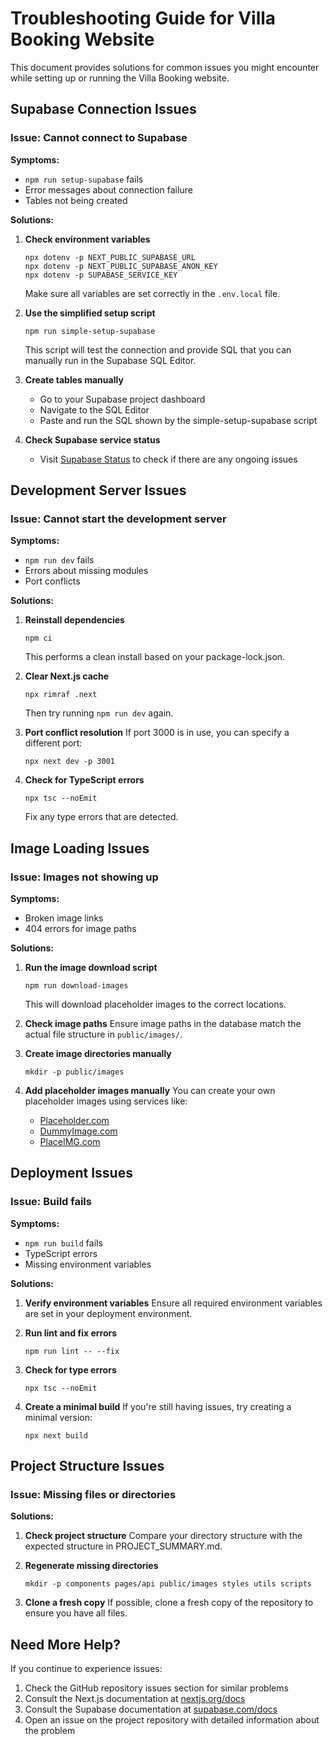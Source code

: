 # Troubleshooting Guide for Villa Booking Website

This document provides solutions for common issues you might encounter while setting up or running the Villa Booking website.

## Supabase Connection Issues

### Issue: Cannot connect to Supabase

**Symptoms:**
- `npm run setup-supabase` fails
- Error messages about connection failure
- Tables not being created

**Solutions:**

1. **Check environment variables**
   ```
   npx dotenv -p NEXT_PUBLIC_SUPABASE_URL
   npx dotenv -p NEXT_PUBLIC_SUPABASE_ANON_KEY
   npx dotenv -p SUPABASE_SERVICE_KEY
   ```
   Make sure all variables are set correctly in the `.env.local` file.

2. **Use the simplified setup script**
   ```
   npm run simple-setup-supabase
   ```
   This script will test the connection and provide SQL that you can manually run in the Supabase SQL Editor.

3. **Create tables manually** 
   - Go to your Supabase project dashboard
   - Navigate to the SQL Editor
   - Paste and run the SQL shown by the simple-setup-supabase script

4. **Check Supabase service status**
   - Visit [Supabase Status](https://status.supabase.com/) to check if there are any ongoing issues

## Development Server Issues

### Issue: Cannot start the development server

**Symptoms:**
- `npm run dev` fails
- Errors about missing modules
- Port conflicts

**Solutions:**

1. **Reinstall dependencies**
   ```
   npm ci
   ```
   This performs a clean install based on your package-lock.json.

2. **Clear Next.js cache**
   ```
   npx rimraf .next
   ```
   Then try running `npm run dev` again.

3. **Port conflict resolution**
   If port 3000 is in use, you can specify a different port:
   ```
   npx next dev -p 3001
   ```

4. **Check for TypeScript errors**
   ```
   npx tsc --noEmit
   ```
   Fix any type errors that are detected.

## Image Loading Issues

### Issue: Images not showing up

**Symptoms:**
- Broken image links
- 404 errors for image paths

**Solutions:**

1. **Run the image download script**
   ```
   npm run download-images
   ```
   This will download placeholder images to the correct locations.

2. **Check image paths**
   Ensure image paths in the database match the actual file structure in `public/images/`.

3. **Create image directories manually**
   ```
   mkdir -p public/images
   ```

4. **Add placeholder images manually**
   You can create your own placeholder images using services like:
   - [Placeholder.com](https://placeholder.com/)
   - [DummyImage.com](https://dummyimage.com/)
   - [PlaceIMG.com](https://placeimg.com/)

## Deployment Issues

### Issue: Build fails

**Symptoms:**
- `npm run build` fails
- TypeScript errors
- Missing environment variables

**Solutions:**

1. **Verify environment variables**
   Ensure all required environment variables are set in your deployment environment.

2. **Run lint and fix errors**
   ```
   npm run lint -- --fix
   ```

3. **Check for type errors**
   ```
   npx tsc --noEmit
   ```

4. **Create a minimal build**
   If you're still having issues, try creating a minimal version:
   ```
   npx next build
   ```

## Project Structure Issues

### Issue: Missing files or directories

**Solutions:**

1. **Check project structure**
   Compare your directory structure with the expected structure in PROJECT_SUMMARY.md.

2. **Regenerate missing directories**
   ```
   mkdir -p components pages/api public/images styles utils scripts
   ```

3. **Clone a fresh copy**
   If possible, clone a fresh copy of the repository to ensure you have all files.

## Need More Help?

If you continue to experience issues:

1. Check the GitHub repository issues section for similar problems
2. Consult the Next.js documentation at [nextjs.org/docs](https://nextjs.org/docs)
3. Consult the Supabase documentation at [supabase.com/docs](https://supabase.com/docs)
4. Open an issue on the project repository with detailed information about the problem 